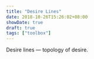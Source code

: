 ```yaml
---
title: "Desire Lines"
date: 2018-10-26T15:26:02+08:00
showDate: true
draft: true
tags: ["toolbox"]
---
```


Desire lines — topology of desire.

